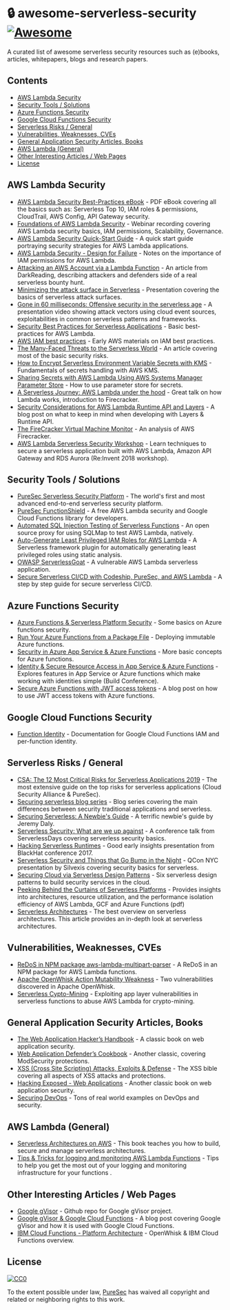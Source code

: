 # :lock: awesome-serverless-security [![Awesome](https://awesome.re/badge.svg)](https://awesome.re)
A curated list of awesome serverless security resources such as (e)books, articles, whitepapers, blogs and research papers.

## Contents
  - [AWS Lambda Security](#aws-lambda-security)
  - [Security Tools / Solutions](#security-tools--solutions)
  - [Azure Functions Security](#azure-functions-security)
  - [Google Cloud Functions Security](#google-cloud-functions-security)
  - [Serverless Risks / General](#serverless-risks--general)
  - [Vulnerabilities, Weaknesses, CVEs](#vulnerabilities-weaknesses-cves)
  - [General Application Security Articles, Books](#general-application-security-articles-books)
  - [AWS Lambda (General)](#aws-lambda-general)
  - [Other Interesting Articles / Web Pages](#other-interesting-articles--web-pages)
  - [License](#license)


## AWS Lambda Security
* [AWS Lambda Security Best-Practices eBook](https://www.puresec.io/aws-lambda-security-best-practices) - PDF eBook covering all the basics such as: Serverless Top 10, IAM roles & permissions, CloudTrail, AWS Config, API Gateway security. 
* [Foundations of AWS Lambda Security](https://www.puresec.io/on-demand-foundations-of-aws-lambda-security) - Webinar recording covering AWS Lambda security basics, IAM permissions, Scalability, Governance. 
* [AWS Lambda Security Quick-Start Guide](https://www.puresec.io/blog/aws-lambda-security-quick-guide) - A quick start guide portraying security strategies for AWS Lambda applications. 
* [AWS Lambda Security - Design for Failure](https://www.puresec.io/blog/aws-security-best-practices-aws-lambda-security-design-for-failure) - Notes on the importance of IAM permissions for AWS Lambda. 
* [Attacking an AWS Account via a Lambda Function](https://www.darkreading.com/cloud/securing-serverless-attacking-an-aws-account-via-a-lambda-function/a/d-id/1333047) - An article from DarkReading, describing attackers and defenders side of a real serverless bounty hunt. 
* [Minimizing the attack surface in Serverless](https://www.slideshare.net/avi_shulman/serverless-minimizing-the-attack-surface) - Presentation covering the basics of serverless attack surfaces. 
* [Gone in 60 milliseconds: Offensive security in the serverless age](https://www.youtube.com/watch?v=byJBR16xUnc) - A presentation video showing attack vectors using cloud event sources, exploitabilities in common serverless patterns and frameworks. 
* [Security Best Practices for Serverless Applications](https://www.slideshare.net/AmazonWebServices/security-best-practices-for-serverless-applications-july-2017-aws-online-tech-talks) -  Basic best-practices for AWS Lambda. 
* [AWS IAM best practices](https://www.slideshare.net/AmazonWebServices/sec305-iam-best-practices-aws-reinvent-2014) - Early AWS materials on IAM best practices. 
* [The Many-Faced Threats to the Serverless World](https://www.slideshare.net/theburningmonk/security-in-serverless-world-96644428) - An article covering most of the basic security risks.
* [How to Encrypt Serverless Environment Variable Secrets with KMS](https://www.metaltoad.com/blog/how-to-encrypt-serverless-environment-variable-secrets-with-kms) - Fundamentals of secrets handling with AWS KMS. 
* [Sharing Secrets with AWS Lambda Using AWS Systems Manager Parameter Store](https://aws.amazon.com/blogs/compute/sharing-secrets-with-aws-lambda-using-aws-systems-manager-parameter-store/) - How to use parameter store for secrets. 
* [A Serverless Journey: AWS Lambda under the hood](https://www.youtube.com/watch?v=QdzV04T_kec) - Great talk on how Lambda works, introduction to Firecracker. 
* [Security Considerations for AWS Lambda Runtime API and Layers](https://www.puresec.io/blog/aws-lambda-security-considerations-runtime-api-and-layers) - A blog post on what to keep in mind when developing with Layers & Runtime API. 
* [The FireCracker Virtual Machine Monitor](https://lwn.net/Articles/775736/) - An analysis of AWS Firecracker. 
* [AWS Lambda Serverless Security Workshop](https://github.com/aws-samples/aws-serverless-security-workshop) - Learn techniques to secure a serverless application built with AWS Lambda, Amazon API Gateway and RDS Aurora (Re:Invent 2018 workshop).

## Security Tools / Solutions
* [PureSec Serverless Security Platform](https://www.puresec.io/product) - The world's first and most advanced end-to-end serverless security platform. 
* [PureSec FunctionShield](https://www.puresec.io/function-shield) - A free AWS Lambda security and Google Cloud Functions library for developers.
* [Automated SQL Injection Testing of Serverless Functions](https://www.puresec.io/blog/automated-sql-injection-testing-of-serverless-functions-on-a-shoestring-budget-and-some-good-music) -  An open source proxy for using SQLMap to test AWS Lambda, natively.
* [Auto-Generate Least Privileged IAM Roles for AWS Lambda](https://www.puresec.io/blog/generating-least-privileged-iam-roles-for-aws-lambda-functions-the-easy-way) - A Serverless framework plugin for automatically generating least privileged roles using static analysis. 
* [OWASP ServerlessGoat](https://www.owasp.org/index.php/OWASP_Serverless_Goat) -  A vulnerable AWS Lambda serverless application. 
* [Secure Serverless CI/CD with Codeship, PureSec, and AWS Lambda](https://blog.codeship.com/secure-serverless-ci-cd-with-codeship-puresec-and-aws-lambda/) - A step by step guide for secure serverless CI/CD.

## Azure Functions Security
* [Azure Functions & Serverless Platform Security](https://gallery.technet.microsoft.com/Azure-Functions-and-c6449f8d) - Some basics on Azure functions security. 
* [Run Your Azure Functions from a Package File](https://docs.microsoft.com/en-us/azure/azure-functions/run-functions-from-deployment-package) - Deploying immutable Azure functions. 
* [Security in Azure App Service & Azure Functions](https://docs.microsoft.com/en-us/azure/app-service/app-service-security) -  More basic concepts for Azure functions. 
* [Identity & Secure Resource Access in App Service & Azure Functions](https://www.youtube.com/watch?v=iFDXDQXRJ8Y) - Explores features in App Service or Azure functions which make working with identities simple (Build Conference). 
* [Secure Azure Functions with JWT access tokens](https://blog.wille-zone.de/post/secure-azure-functions-with-jwt-token/) - A blog post on how to use JWT access tokens with Azure functions.

## Google Cloud Functions Security
* [Function Identity](https://cloud.google.com/functions/docs/securing/function-identity) -  Documentation for Google Cloud Functions IAM and per-function identity.

## Serverless Risks / General
* [CSA: The 12 Most Critical Risks for Serverless Applications 2019](https://www.puresec.io/serverless-security-top-12-csa-puresec) - The most extensive guide on the top risks for serverless applications (Cloud Security Alliance & PureSec).
* [Securing serverless blog series](https://www.puresec.io/blog/tag/securing-serverless-blog-series) - Blog series covering the main differences between security traditional applications and serverless. 
* [Securing Serverless: A Newbie's Guide](https://www.jeremydaly.com/securing-serverless-a-newbies-guide/) - A terrific newbie's guide by Jeremy Daly. 
* [Serverless Security: What are we up against](https://www.youtube.com/watch?v=M7wUanfWs1c&t=2s) - A conference talk from ServerlessDays covering serverless security basics. 
* [Hacking Serverless Runtimes](https://www.blackhat.com/docs/us-17/wednesday/us-17-Krug-Hacking-Severless-Runtimes.pdf) - Good early insights presentation from BlackHat conference 2017.
* [Serverless Security and Things that Go Bump in the Night](https://qconnewyork.com/ny2017/system/files/presentation-slides/serverless_security_and_things_that_go_bump_in_the_night_-_qcon_nyc_2017.pdf) -  QCon NYC presentation by Silvexis covering security basics for serverless.
* [Securing Cloud via Serverless Design Patterns](https://www.usenix.org/system/files/conference/hotcloud18/hotcloud18-paper-hong.pdf) - Six serverless design patterns to build security services in the cloud. 
* [Peeking Behind the Curtains of Serverless Platforms](https://www.usenix.org/system/files/conference/atc18/atc18-wang-liang.pdf) -  Provides insights into architectures, resource utilization, and the performance isolation efficiency of AWS Lambda, GCF and Azure Functions (pdf)
* [Serverless Architectures](https://martinfowler.com/articles/serverless.html) - The best overview on serverless architectures. This article provides an in-depth look at serverless architectures. 

## Vulnerabilities, Weaknesses, CVEs
* [ReDoS in NPM package aws-lambda-multipart-parser](https://www.puresec.io/blog/redos-vulnerability-in-aws-lambda-multipart-parser-node-package) - A ReDoS in an NPM package for AWS Lambda functions. 
* [Apache OpenWhisk Action Mutability Weakness](https://www.puresec.io/blog/apache_openwhisk_mutability_weakness) - Two vulnerabilities discovered in Apache OpenWhisk.
* [Serverless Cypto-Mining](https://www.puresec.io/blog/new-attack-vector-serverless-crypto-mining) - Exploiting app layer vulnerabilities in serverless functions to abuse AWS Lambda for crypto-mining.

## General Application Security Articles, Books
* [The Web Application Hacker’s Handbook](https://www.amazon.com/Web-Application-Hackers-Handbook-Exploiting/dp/1118026470/) - A classic book on web application security.
* [Web Application Defender’s Cookbook](https://www.amazon.com/Web-Application-Defenders-Cookbook-Protecting/dp/1118362187/) - Another classic, covering ModSecurity protections. 
* [XSS (Cross Site Scripting) Attacks, Exploits & Defense](https://www.amazon.com/XSS-Attacks-Scripting-Exploits-Defense/dp/1597491543/) - The XSS bible covering all aspects of XSS attacks and protections.
* [Hacking Exposed - Web Applications](https://www.amazon.com/Hacking-Exposed-Web-Applications-Third/dp/0071740643) - Another classic book on web application security.
* [Securing DevOps](https://www.manning.com/books/securing-devops?a_aid=securingdevops&a_bid=1353bcd8) -  Tons of real world examples on DevOps and security.

## AWS Lambda (General)
* [Serverless Architectures on AWS](https://www.amazon.com/Serverless-Architectures-AWS-examples-Lambda/dp/1617293822/) - This book teaches you how to build, secure and manage serverless architectures.
* [Tips & Tricks for logging and monitoring AWS Lambda Functions](https://hackernoon.com/tips-and-tricks-for-logging-and-monitoring-aws-lambda-functions-885af6da29a5) - Tips to help you get the most out of your logging and monitoring infrastructure for your functions .

## Other Interesting Articles / Web Pages
* [Google gVisor](https://github.com/google/gvisor) -  Github repo for Google gVisor project. 
* [Google gVisor & Google Cloud Functions](https://cloudplatform.googleblog.com/2018/05/Open-sourcing-gVisor-a-sandboxed-container-runtime.html) - A blog post covering Google gVisor and how it is used with Google Cloud Functions.
* [IBM Cloud Functions - Platform Architecture](https://console.bluemix.net/docs/openwhisk/openwhisk_about.html#openwhisk_about) - OpenWhisk & IBM Cloud Functions overview. 

## License

[![CC0](http://mirrors.creativecommons.org/presskit/buttons/88x31/svg/cc-zero.svg)](https://creativecommons.org/publicdomain/zero/1.0/)

To the extent possible under law, [PureSec](https://www.puresec.io) has waived all copyright and related or neighboring rights to this work.
